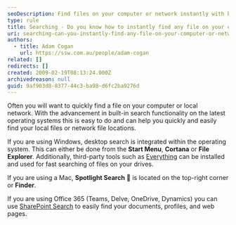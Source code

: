 ```yaml
---
seoDescription: Find files on your computer or network instantly with built-in search functionality and third-party tools.
type: rule
title: Searching - Do you know how to instantly find any file on your computer or network?
uri: searching-can-you-instantly-find-any-file-on-your-computer-or-network
authors:
  - title: Adam Cogan
    url: https://ssw.com.au/people/adam-cogan
related: []
redirects: []
created: 2009-02-19T08:13:24.000Z
archivedreason: null
guid: 9af903d8-8377-44c3-ba98-d6fc2ba9276d
---
```


Often you will want to quickly find a file on your computer or local network. With the advancement in built-in search functionality on the latest operating systems this is easy to do and can help you quickly and easily find your local files or network file locations.

<!--endintro-->

If you are using Windows, desktop search is integrated within the operating system. This can either be done from the **Start Menu**, **Cortana** or **File Explorer**. Additionally, third-party tools such as [Everything](https://www.voidtools.com/) can be installed and used for fast searching of files on your drives.

If you are using a Mac, **Spotlight Search** 🔎 is located on the top-right corner or **Finder**.

If you are using Office 365 (Teams, Delve, OneDrive, Dynamics) you can use [SharePoint Search](/do-you-know-what-are-the-sharepoint-features-our-customers-love) to easily find your documents, profiles, and web pages.
